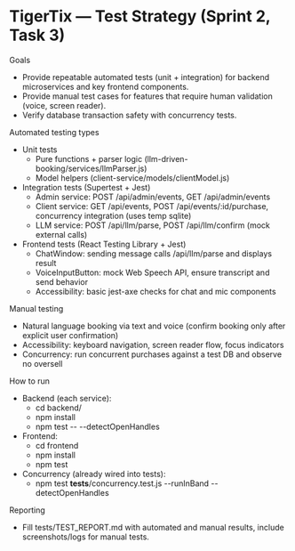 # TigerTix — Test Strategy (Sprint 2, Task 3)

Goals
- Provide repeatable automated tests (unit + integration) for backend microservices and key frontend components.
- Provide manual test cases for features that require human validation (voice, screen reader).
- Verify database transaction safety with concurrency tests.

Automated testing types
- Unit tests
  - Pure functions + parser logic (llm-driven-booking/services/llmParser.js)
  - Model helpers (client-service/models/clientModel.js)
- Integration tests (Supertest + Jest)
  - Admin service: POST /api/admin/events, GET /api/admin/events
  - Client service: GET /api/events, POST /api/events/:id/purchase, concurrency integration (uses temp sqlite)
  - LLM service: POST /api/llm/parse, POST /api/llm/confirm (mock external calls)
- Frontend tests (React Testing Library + Jest)
  - ChatWindow: sending message calls /api/llm/parse and displays result
  - VoiceInputButton: mock Web Speech API, ensure transcript and send behavior
  - Accessibility: basic jest-axe checks for chat and mic components

Manual testing
- Natural language booking via text and voice (confirm booking only after explicit user confirmation)
- Accessibility: keyboard navigation, screen reader flow, focus indicators
- Concurrency: run concurrent purchases against a test DB and observe no oversell

How to run
- Backend (each service):
  - cd backend/<service>
  - npm install
  - npm test -- --detectOpenHandles
- Frontend:
  - cd frontend
  - npm install
  - npm test
- Concurrency (already wired into tests):
  - npm test __tests__/concurrency.test.js --runInBand --detectOpenHandles

Reporting
- Fill tests/TEST_REPORT.md with automated and manual results, include screenshots/logs for manual tests.